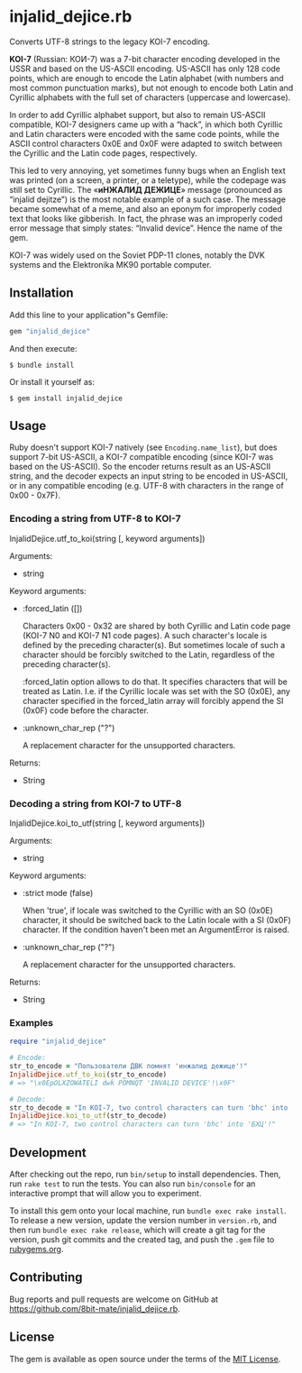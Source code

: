 # injalid_dejice.rb

Converts UTF-8 strings to the legacy KOI-7 encoding.

**KOI-7** (Russian: КОИ-7) was a 7-bit character encoding developed in the USSR and based on the US-ASCII encoding. US-ASCII has only 128 code points, which are enough to encode the Latin alphabet (with numbers and most common punctuation marks), but not enough to encode both Latin and Cyrillic alphabets with the full set of characters (uppercase and lowercase).

In order to add Cyrillic alphabet support, but also to remain US-ASCII compatible, KOI-7 designers came up with a “hack”, in which both Cyrillic and Latin characters were encoded with the same code points, while the ASCII control characters 0x0E and 0x0F were adapted to switch between the Cyrillic and the Latin code pages, respectively.

This led to very annoying, yet sometimes funny bugs when an English text was printed (on a screen, a printer, or a teletype), while the codepage was still set to Cyrillic. The «**иНЖАЛИД ДЕЖИЦЕ**» message (pronounced as “injalid dejitze”) is the most notable example of a such case. The message became somewhat of a meme, and also an eponym for improperly coded text that looks like gibberish. In fact, the phrase was an improperly coded error message that simply states: “Invalid device”. Hence the name of the gem.

KOI-7 was widely used on the Soviet PDP-11 clones, notably the DVK systems and the Elektronika MK90 portable computer.

## Installation

Add this line to your application"s Gemfile:

```ruby
gem "injalid_dejice"
```

And then execute:

    $ bundle install

Or install it yourself as:

    $ gem install injalid_dejice

## Usage

Ruby doesn't support KOI-7 natively (see ```Encoding.name_list```), but does support 7-bit US-ASCII, a KOI-7 compatible encoding (since KOI-7 was based on the US-ASCII). So the encoder returns result as an US-ASCII string, and the decoder expects an input string to be encoded in US-ASCII, or in any compatible encoding (e.g. UTF-8 with characters in the range of 0x00 - 0x7F).

### Encoding a string from UTF-8 to KOI-7

InjalidDejice.utf_to_koi(string [, keyword arguments])

Arguments:

- string

Keyword arguments:

- :forced_latin ([])

  Characters 0x00 - 0x32 are shared by both Cyrillic and Latin code page (KOI-7 N0 and KOI-7 N1 code pages). A such character's locale is defined by the preceding character(s). But sometimes locale of such a character should be forcibly switched to the Latin, regardless of the preceding character(s). 

  :forced_latin option allows to do that. It specifies characters that will be treated as Latin. I.e. if the Cyrillic locale was set with the SO (0x0E), any character specified in the forced_latin array will forcibly append the SI (0x0F) code before the character.

- :unknown_char_rep ("?")

  A replacement character for the unsupported characters.

Returns:

- String

### Decoding a string from KOI-7 to UTF-8

InjalidDejice.koi_to_utf(string [, keyword arguments])

Arguments:

- string

Keyword arguments:

- :strict mode (false)

   When 'true', if locale was switched to the Cyrillic with an SO (0x0E) character, it should be switched back to the Latin locale with a SI (0x0F) character. If the condition haven't been met an ArgumentError is raised.

- :unknown_char_rep ("?")

  A replacement character for the unsupported characters.

Returns:

- String

### Examples

```ruby
require "injalid_dejice"

# Encode:
str_to_encode = "Пользователи ДВК помнят 'инжалид дежице'!"
InjalidDejice.utf_to_koi(str_to_encode)
# => "\x0EpOLXZOWATELI dwk POMNQT 'INVALID DEVICE'!\x0F"

# Decode:
str_to_decode = "In KOI-7, two control characters can turn 'bhc' into '\x0Ebhc\x0F'!"
InjalidDejice.koi_to_utf(str_to_decode)
# => "In KOI-7, two control characters can turn 'bhc' into 'БХЦ'!"
```

## Development

After checking out the repo, run `bin/setup` to install dependencies. Then, run `rake test` to run the tests. You can also run `bin/console` for an interactive prompt that will allow you to experiment.

To install this gem onto your local machine, run `bundle exec rake install`. To release a new version, update the version number in `version.rb`, and then run `bundle exec rake release`, which will create a git tag for the version, push git commits and the created tag, and push the `.gem` file to [rubygems.org](https://rubygems.org).

## Contributing

Bug reports and pull requests are welcome on GitHub at https://github.com/8bit-mate/injalid_dejice.rb.

## License

The gem is available as open source under the terms of the [MIT License](https://opensource.org/licenses/MIT).
